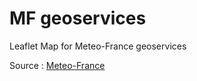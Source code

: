 MF geoservices
==============

Leaflet Map for Meteo-France geoservices

Source : [Meteo-France](https://donneespubliques.meteofrance.fr/?fond=geoservices&id_dossier=14)
